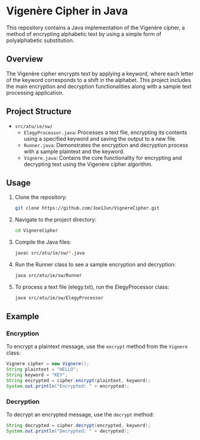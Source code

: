 # Vigenère Cipher in Java

This repository contains a Java implementation of the Vigenère cipher, a method of encrypting alphabetic text by using a simple form of polyalphabetic substitution.

## Overview

The Vigenère cipher encrypts text by applying a keyword, where each letter of the keyword corresponds to a shift in the alphabet. This project includes the main encryption and decryption functionalities along with a sample text processing application.

## Project Structure

- `src/atu/ie/sw/`
  - `ElegyProcessor.java`: Processes a text file, encrypting its contents using a specified keyword and saving the output to a new file.
  - `Runner.java`: Demonstrates the encryption and decryption process with a sample plaintext and the keyword.
  - `Vignere.java`: Contains the core functionality for encrypting and decrypting text using the Vigenère cipher algorithm.

## Usage

1. Clone the repository:
   ```bash
   git clone https://github.com/Joe1Jun/VignereCipher.git
2. Navigate to the project directory:
   ```bash
   cd VignereCipher
3. Compile the Java files:
   ```bash
   javac src/atu/ie/sw/*.java
4. Run the Runner class to see a sample encryption and decryption:
   ```bash
   java src/atu/ie/sw/Runner
5. To process a text file (elegy.txt), run the ElegyProcessor class:
   ```bash
   java src/atu/ie/sw/ElegyProcessor
## Example

### Encryption

To encrypt a plaintext message, use the `encrypt` method from the `Vignere` class:

```java
Vignere cipher = new Vignere();
String plaintext = "HELLO";
String keyword = "KEY";
String encrypted = cipher.encrypt(plaintext, keyword);
System.out.println("Encrypted: " + encrypted);

```
### Decryption

To decrypt an encrypted message, use the `decrypt` method:

```java
String decrypted = cipher.decrypt(encrypted, keyword);
System.out.println("Decrypted: " + decrypted);

